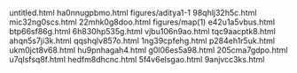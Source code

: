 untitled.html
ha0nnugpbmo.html
figures/aditya1-1
98qhlj32h5c.html
mic32ng0scs.html
22mhk0g8doo.html
figures/map(1)
e42u1a5vbus.html
btp66sf86g.html
6h830hp535g.html
vjbu106n9ao.html
tqc9aacptk8.html
ahqn5s7ji3k.html
qqshqlv857o.html
1ng39cpfehg.html
p284eh1r5uk.html
ukm0jct8v68.html
hu9pnhagah4.html
g0l06es5a98.html
205cma7gdpo.html
u7qlsfsq8f.html
hedfm8dhcnc.html
5f4v6elsgao.html
9anjvcc3ks.html